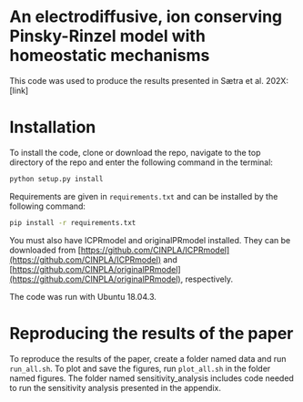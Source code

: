 # An electrodiffusive, ion conserving Pinsky-Rinzel model with homeostatic mechanisms

This code was used to produce the results presented in Sætra et al. 202X: [link]

# Installation

To install the code, clone or download the repo, navigate to the top directory of the repo and enter the following command
in the terminal: 
```bash
python setup.py install
```

Requirements are given in `requirements.txt` and can be installed by the following command:
```bash
pip install -r requirements.txt
```

You must also have ICPRmodel and originalPRmodel installed. They can be downloaded from 
[https://github.com/CINPLA/ICPRmodel](https://github.com/CINPLA/ICPRmodel) and [https://github.com/CINPLA/originalPRmodel](https://github.com/CINPLA/originalPRmodel), respectively.

The code was run with Ubuntu 18.04.3. 

# Reproducing the results of the paper

To reproduce the results of the paper, create a folder named data and run `run_all.sh`. To plot and save the figures, run 
`plot_all.sh` in the folder named figures. The folder named sensitivity_analysis includes code
needed to run the sensitivity analysis presented in the appendix. 
